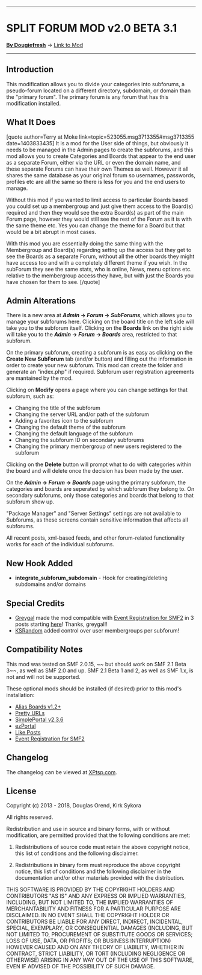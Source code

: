 ------

# SPLIT FORUM MOD v2.0 BETA 3.1

[**By Dougiefresh**](http://www.simplemachines.org/community/index.php?action=profile;u=253913) -> [Link to Mod](https://custom.simplemachines.org/mods/index.php?mod=3730)

------

## Introduction
This modification allows you to divide your categories into subforums, a pseudo-forum located on a different directory, subdomain, or domain than the "primary forum".  The primary forum is any forum that has this modification installed.

## What It Does
[quote author=Terry at Moke link=topic=523055.msg3713355#msg3713355 date=1403833435]
It is a mod for the User side of things, but obviously it needs to be managed in the Admin pages to create the subforums, and this mod allows you to create Categories and Boards that appear to the end user as a separate Forum, either via the URL or even the domain name, and these separate Forums can have their own Themes as well. However it all shares the same database as your original forum so usernames, passwords, profiles etc are all the same so there is less for you and the end users to manage.

Without this mod if you wanted to limit access to particular Boards based you could set up a membergroup and just give them access to the Board(s) required and then they would see the extra Board(s) as part of the main Forum page, however they would still see the rest of the Forum as it is with the same theme etc. Yes you can change the theme for a Board but that would be a bit abrupt in most cases. 

With this mod you are essentially doing the same thing with the Membergroup and Board(s) regarding settng up the access but they get to see the Boards as a separate Forum, without all the other boards they might have access too and with a completely different theme if you wish. In the subForum they see the same stats, who is online, News, menu options etc. relative to the membergroup access they have, but with just the Boards you have chosen for them to see.
[/quote]

## Admin Alterations
There is a new area at ***Admin* -> *Forum* -> *SubForums***, which allows you to manage your subforums here.  Clicking on the board title on the left side will take you to the subforum itself.  Clicking on the **Boards** link on the right side will take you to the ***Admin* -> *Forum* -> *Boards*** area, restricted to that subforum.

On the primary subforum, creating a subforum is as easy as clicking on the **Create New SubForum** tab (and/or button) and filling out the information in order to create your new subforum.  This mod can create the folder and generate an "index.php" if required.  Subforum user registration agreements are mantained by the mod.

Clicking on **Modify** opens a page where you can change settings for that subforum, such as:

- Changing the title of the subforum
- Changing the server URL and/or path of the subforum
- Adding a favorites icon to the subforum
- Changing the default theme of the subforum
- Changing the default language of the subforum
- Changing the subforum ID on secondary subforums
- Changing the primary membergroup of new users registered to the subforum

Clicking on the **Delete** button will prompt what to do with categories within the board and will delete once the decision has been made by the user.

On the ***Admin* -> *Forum* -> *Boards*** page using the primary subforum, the categories and boards are seperated by which subforum they belong to.  On secondary subforums, only those categories and boards that belong to that subforum show up.

"Package Manager" and "Server Settings" settings are not available to Subforums, as these screens contain sensitive information that affects all subforums.

All recent posts, xml-based feeds, and other forum-related functionality works for each of the individual subforums.

## New Hook Added

- **integrate_subforum_subdomain** - Hook for creating/deleting subdomains and/or domains

## Special Credits

- [Greygal](http://www.simplemachines.org/community/index.php?action=profile;u=394494) made the mod compatible with [Event Registration for SMF2](https://custom.simplemachines.org/mods/index.php?mod=3238) in 3 posts starting [here](http://www.simplemachines.org/community/index.php?topic=523055.msg3767088#msg3767088)!  Thanks, greygal!!
- [KSRandom](https://www.simplemachines.org/community/index.php?action=profile;u=478373) added control over user membergroups per subforum!

## Compatibility Notes
This mod was tested on SMF 2.0.15, ~~ but should work on SMF 2.1 Beta 3~~, as well as SMF 2.0 and up.  SMF 2.1 Beta 1 and 2, as well as SMF 1.x, is not and will not be supported.

These optional mods should be installed (if desired) prior to this mod's installation:

- [Alias Boards v1.2+](https://custom.simplemachines.org/mods/index.php?mod=1024)
- [Pretty URLs](https://custom.simplemachines.org/mods/index.php?mod=636)
- [SimplePortal v2.3.6](https://custom.simplemachines.org/mods/index.php?mod=1104)
- [ezPortal](https://custom.simplemachines.org/mods/index.php?mod=1461)
- [Like Posts](https://custom.simplemachines.org/mods/index.php?mod=3708)
- [Event Registration for SMF2](https://custom.simplemachines.org/mods/index.php?mod=3238)

## Changelog
The changelog can be viewed at [XPtsp.com](http://www.xptsp.com/board/free-modifications/split-forum-mod/?tab=1).

## License
Copyright (c) 2013 - 2018, Douglas Orend, Kirk Sykora

All rights reserved.

Redistribution and use in source and binary forms, with or without modification, are permitted provided that the following conditions are met:

1. Redistributions of source code must retain the above copyright notice, this list of conditions and the following disclaimer.

2. Redistributions in binary form must reproduce the above copyright notice, this list of conditions and the following disclaimer in the documentation and/or other materials provided with the distribution.

THIS SOFTWARE IS PROVIDED BY THE COPYRIGHT HOLDERS AND CONTRIBUTORS "AS IS" AND ANY EXPRESS OR IMPLIED WARRANTIES, INCLUDING, BUT NOT LIMITED TO, THE IMPLIED WARRANTIES OF MERCHANTABILITY AND FITNESS FOR A PARTICULAR PURPOSE ARE DISCLAIMED. IN NO EVENT SHALL THE COPYRIGHT HOLDER OR CONTRIBUTORS BE LIABLE FOR ANY DIRECT, INDIRECT, INCIDENTAL, SPECIAL, EXEMPLARY, OR CONSEQUENTIAL DAMAGES (INCLUDING, BUT NOT LIMITED TO, PROCUREMENT OF SUBSTITUTE GOODS OR SERVICES; LOSS OF USE, DATA, OR PROFITS; OR BUSINESS INTERRUPTION) HOWEVER CAUSED AND ON ANY THEORY OF LIABILITY, WHETHER IN CONTRACT, STRICT LIABILITY, OR TORT (INCLUDING NEGLIGENCE OR OTHERWISE) ARISING IN ANY WAY OUT OF THE USE OF THIS SOFTWARE, EVEN IF ADVISED OF THE POSSIBILITY OF SUCH DAMAGE.
